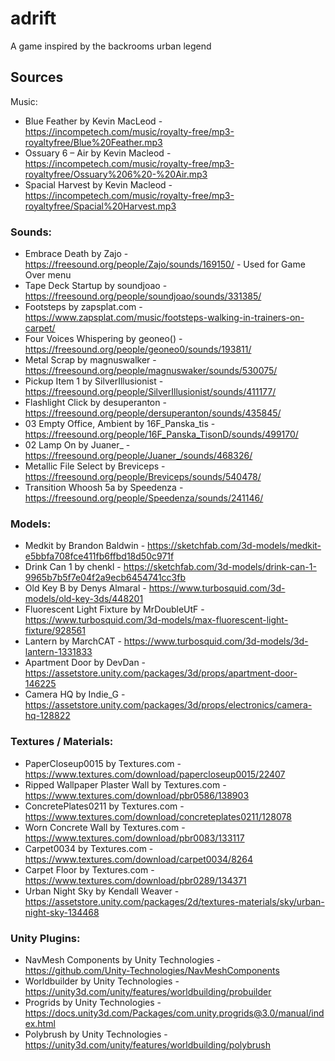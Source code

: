 # adrift
A game inspired by the backrooms urban legend

## Sources
Music:
- Blue Feather by Kevin MacLeod - https://incompetech.com/music/royalty-free/mp3-royaltyfree/Blue%20Feather.mp3
- Ossuary 6 – Air by Kevin Macleod - https://incompetech.com/music/royalty-free/mp3-royaltyfree/Ossuary%206%20-%20Air.mp3
- Spacial Harvest by Kevin Macleod - https://incompetech.com/music/royalty-free/mp3-royaltyfree/Spacial%20Harvest.mp3
### Sounds:
- Embrace Death by Zajo - https://freesound.org/people/Zajo/sounds/169150/ - Used for Game Over menu
- Tape Deck Startup by soundjoao - https://freesound.org/people/soundjoao/sounds/331385/
- Footsteps by zapsplat.com - https://www.zapsplat.com/music/footsteps-walking-in-trainers-on-carpet/
- Four Voices Whispering by geoneo() - https://freesound.org/people/geoneo0/sounds/193811/
- Metal Scrap by magnuswalker - https://freesound.org/people/magnuswaker/sounds/530075/
- Pickup Item 1 by SilverIllusionist - https://freesound.org/people/SilverIllusionist/sounds/411177/
- Flashlight Click by desuperanton - https://freesound.org/people/dersuperanton/sounds/435845/
- 03 Empty Office, Ambient by 16F_Panska_tis - https://freesound.org/people/16F_Panska_TisonD/sounds/499170/
- 02 Lamp On by Juaner_ - https://freesound.org/people/Juaner_/sounds/468326/
- Metallic File Select by Breviceps - https://freesound.org/people/Breviceps/sounds/540478/
- Transition Whoosh 5a by Speedenza - https://freesound.org/people/Speedenza/sounds/241146/
### Models:
- Medkit by Brandon Baldwin - https://sketchfab.com/3d-models/medkit-e5bbfa708fce411fb6ffbd18d50c971f
- Drink Can 1 by chenkl - https://sketchfab.com/3d-models/drink-can-1-9965b7b5f7e04f2a9ecb6454741cc3fb
- Old Key B by Denys Almaral - https://www.turbosquid.com/3d-models/old-key-3ds/448201
- Fluorescent Light Fixture by MrDoubleUtF - https://www.turbosquid.com/3d-models/max-fluorescent-light-fixture/928561
- Lantern by MarchCAT - https://www.turbosquid.com/3d-models/3d-lantern-1331833
- Apartment Door by DevDan - https://assetstore.unity.com/packages/3d/props/apartment-door-146225
- Camera HQ by Indie_G - https://assetstore.unity.com/packages/3d/props/electronics/camera-hq-128822
### Textures / Materials:
- PaperCloseup0015 by Textures.com - https://www.textures.com/download/papercloseup0015/22407
- Ripped Wallpaper Plaster Wall by Textures.com - https://www.textures.com/download/pbr0586/138903
- ConcretePlates0211 by Textures.com - https://www.textures.com/download/concreteplates0211/128078
- Worn Concrete Wall by Textures.com - https://www.textures.com/download/pbr0083/133117
- Carpet0034 by Textures.com - https://www.textures.com/download/carpet0034/8264
- Carpet Floor by Textures.com - https://www.textures.com/download/pbr0289/134371
- Urban Night Sky by Kendall Weaver - https://assetstore.unity.com/packages/2d/textures-materials/sky/urban-night-sky-134468
### Unity Plugins:
- NavMesh Components by Unity Technologies - https://github.com/Unity-Technologies/NavMeshComponents
- Worldbuilder by Unity Technologies - https://unity3d.com/unity/features/worldbuilding/probuilder
- Progrids by Unity Technologies - https://docs.unity3d.com/Packages/com.unity.progrids@3.0/manual/index.html
- Polybrush by Unity Technologies - https://unity3d.com/unity/features/worldbuilding/polybrush
